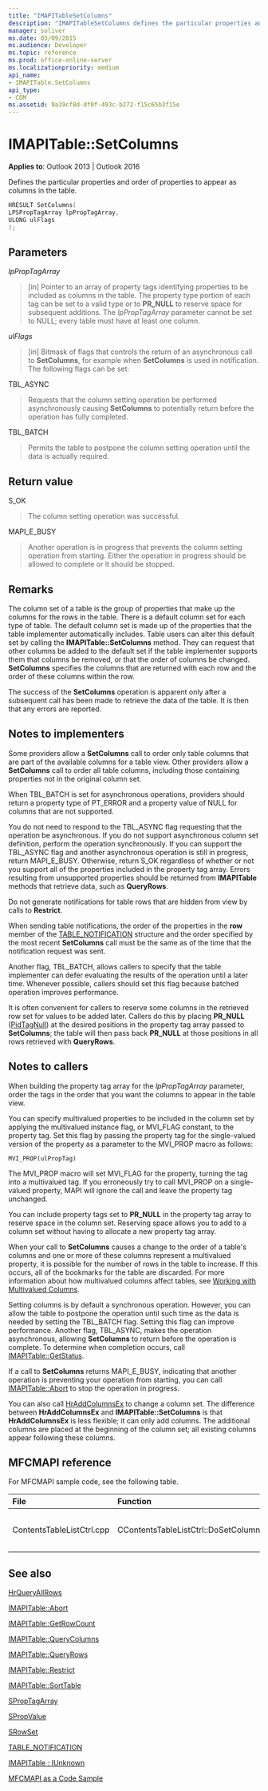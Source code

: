 ```yaml
---
title: "IMAPITableSetColumns"
description: "IMAPITableSetColumns defines the particular properties and order of properties to appear as columns in the table."
manager: soliver
ms.date: 03/09/2015
ms.audience: Developer
ms.topic: reference
ms.prod: office-online-server
ms.localizationpriority: medium
api_name:
- IMAPITable.SetColumns
api_type:
- COM
ms.assetid: 9a39cf8d-df0f-493c-b272-f15c65b3f15e
---
```


# IMAPITable::SetColumns

  
  
**Applies to**: Outlook 2013 | Outlook 2016 
  
Defines the particular properties and order of properties to appear as columns in the table.
  
```cpp
HRESULT SetColumns(
LPSPropTagArray lpPropTagArray,
ULONG ulFlags
);
```

## Parameters

 _lpPropTagArray_
  
> [in] Pointer to an array of property tags identifying properties to be included as columns in the table. The property type portion of each tag can be set to a valid type or to **PR_NULL** to reserve space for subsequent additions. The  _lpPropTagArray_ parameter cannot be set to NULL; every table must have at least one column. 
    
 _ulFlags_
  
> [in] Bitmask of flags that controls the return of an asynchronous call to **SetColumns**, for example when **SetColumns** is used in notification. The following flags can be set: 
    
TBL_ASYNC 
  
> Requests that the column setting operation be performed asynchronously causing **SetColumns** to potentially return before the operation has fully completed. 
    
TBL_BATCH 
  
> Permits the table to postpone the column setting operation until the data is actually required.
    
## Return value

S_OK 
  
> The column setting operation was successful.
    
MAPI_E_BUSY 
  
> Another operation is in progress that prevents the column setting operation from starting. Either the operation in progress should be allowed to complete or it should be stopped.
    
## Remarks

The column set of a table is the group of properties that make up the columns for the rows in the table. There is a default column set for each type of table. The default column set is made up of the properties that the table implementer automatically includes. Table users can alter this default set by calling the **IMAPITable::SetColumns** method. They can request that other columns be added to the default set if the table implementer supports them that columns be removed, or that the order of columns be changed. **SetColumns** specifies the columns that are returned with each row and the order of these columns within the row. 
  
The success of the **SetColumns** operation is apparent only after a subsequent call has been made to retrieve the data of the table. It is then that any errors are reported. 
  
## Notes to implementers

Some providers allow a **SetColumns** call to order only table columns that are part of the available columns for a table view. Other providers allow a **SetColumns** call to order all table columns, including those containing properties not in the original column set. 
  
When TBL_BATCH is set for asynchronous operations, providers should return a property type of PT_ERROR and a property value of NULL for columns that are not supported.
  
You do not need to respond to the TBL_ASYNC flag requesting that the operation be asynchronous. If you do not support asynchronous column set definition, perform the operation synchronously. If you can support the TBL_ASYNC flag and another asynchronous operation is still in progress, return MAPI_E_BUSY. Otherwise, return S_OK regardless of whether or not you support all of the properties included in the property tag array. Errors resulting from unsupported properties should be returned from **IMAPITable** methods that retrieve data, such as **QueryRows**. 
  
Do not generate notifications for table rows that are hidden from view by calls to **Restrict**. 
  
When sending table notifications, the order of the properties in the **row** member of the [TABLE_NOTIFICATION](table_notification.md) structure and the order specified by the most recent **SetColumns** call must be the same as of the time that the notification request was sent. 
  
Another flag, TBL_BATCH, allows callers to specify that the table implementer can defer evaluating the results of the operation until a later time. Whenever possible, callers should set this flag because batched operation improves performance.
  
It is often convenient for callers to reserve some columns in the retrieved row set for values to be added later. Callers do this by placing **PR_NULL** ([PidTagNull](pidtagnull-canonical-property.md)) at the desired positions in the property tag array passed to **SetColumns**; the table will then pass back **PR_NULL** at those positions in all rows retrieved with **QueryRows**.
  
## Notes to callers

When building the property tag array for the  _lpPropTagArray_ parameter, order the tags in the order that you want the columns to appear in the table view. 
  
You can specify multivalued properties to be included in the column set by applying the multivalued instance flag, or MVI_FLAG constant, to the property tag. Set this flag by passing the property tag for the single-valued version of the property as a parameter to the MVI_PROP macro as follows:
  
```
MVI_PROP(ulPropTag)

```

The MVI_PROP macro will set MVI_FLAG for the property, turning the tag into a multivalued tag. If you erroneously try to call MVI_PROP on a single-valued property, MAPI will ignore the call and leave the property tag unchanged. 
  
You can include property tags set to **PR_NULL** in the property tag array to reserve space in the column set. Reserving space allows you to add to a column set without having to allocate a new property tag array. 
  
When your call to **SetColumns** causes a change to the order of a table's columns and one or more of these columns represent a multivalued property, it is possible for the number of rows in the table to increase. If this occurs, all of the bookmarks for the table are discarded. For more information about how multivalued columns affect tables, see [Working with Multivalued Columns](working-with-multivalued-columns.md).
  
Setting columns is by default a synchronous operation. However, you can allow the table to postpone the operation until such time as the data is needed by setting the TBL_BATCH flag. Setting this flag can improve performance. Another flag, TBL_ASYNC, makes the operation asynchronous, allowing **SetColumns** to return before the operation is complete. To determine when completion occurs, call [IMAPITable::GetStatus](imapitable-getstatus.md).
  
If a call to **SetColumns** returns MAPI_E_BUSY, indicating that another operation is preventing your operation from starting, you can call [IMAPITable::Abort](imapitable-abort.md) to stop the operation in progress. 
  
You can also call [HrAddColumnsEx](hraddcolumnsex.md) to change a column set. The difference between **HrAddColumnsEx** and **IMAPITable::SetColumns** is that **HrAddColumnsEx** is less flexible; it can only add columns. The additional columns are placed at the beginning of the column set; all existing columns appear following these columns. 
  
## MFCMAPI reference

For MFCMAPI sample code, see the following table.
  
|**File**|**Function**|**Comment**|
|:-----|:-----|:-----|
|ContentsTableListCtrl.cpp  <br/> |CContentsTableListCtrl::DoSetColumns  <br/> |MFCMAPI uses the **IMAPITable::SetColumns** method to set the desired columns for the table. |
   
## See also



[HrQueryAllRows](hrqueryallrows.md)
  
[IMAPITable::Abort](imapitable-abort.md)
  
[IMAPITable::GetRowCount](imapitable-getrowcount.md)
  
[IMAPITable::QueryColumns](imapitable-querycolumns.md)
  
[IMAPITable::QueryRows](imapitable-queryrows.md)
  
[IMAPITable::Restrict](imapitable-restrict.md)
  
[IMAPITable::SortTable](imapitable-sorttable.md)
  
[SPropTagArray](sproptagarray.md)
  
[SPropValue](spropvalue.md)
  
[SRowSet](srowset.md)
  
[TABLE_NOTIFICATION](table_notification.md)
  
[IMAPITable : IUnknown](imapitableiunknown.md)


[MFCMAPI as a Code Sample](mfcmapi-as-a-code-sample.md)

